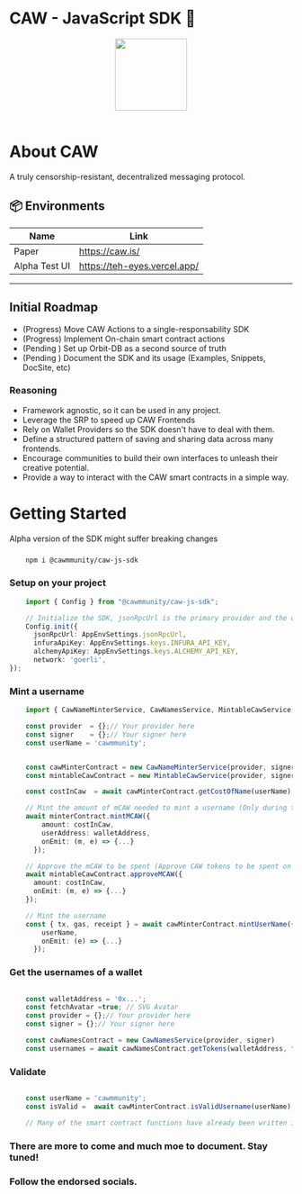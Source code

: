 # CAW - JavaScript SDK 🌙

<p align="center">
  <a href="https://caw.is">
      <img src="https://caw.is/assets/images/180x180.png" height="128">
  </a>
<br>
<br>
</p>

# About CAW
A truly censorship-resistant, decentralized messaging protocol.


## 📦 Environments
| Name            | Link                                |
| --------------- | ----------------------------------- |
| Paper         | https://caw.is/                 |
| Alpha Test UI         | https://teh-eyes.vercel.app/         |


<hr />

## Initial Roadmap
* (Progress) Move CAW Actions to a single-responsability SDK
* (Progress) Implement On-chain smart contract actions
* (Pending ) Set up Orbit-DB as a second source of truth
* (Pending ) Document the SDK and its usage (Examples, Snippets, DocSite, etc)

### Reasoning
 - Framework agnostic, so it can be used in any project.
 - Leverage the SRP to speed up CAW Frontends
 - Rely on Wallet Providers so the SDK doesn't have to deal with them.
 - Define a structured pattern of saving and sharing data across many frontends.
 - Encourage communities to build their own interfaces to unleash their creative potential.
 - Provide a way to interact with the CAW smart contracts in a simple way.



# Getting Started

Alpha version of the SDK might suffer breaking changes

###
```bash
    npm i @cawmmunity/caw-js-sdk
```

### Setup on your project
```ts
    import { Config } from "@cawmmunity/caw-js-sdk";

    // Initialize the SDK, jsonRpcUrl is the primary provider and the other two fallbacks.
    Config.init({
      jsonRpcUrl: AppEnvSettings.jsonRpcUrl,
      infuraApiKey: AppEnvSettings.keys.INFURA_API_KEY,
      alchemyApiKey: AppEnvSettings.keys.ALCHEMY_API_KEY,
      network: 'goerli',
});
```

### Mint a username
```ts
    import { CawNameMinterService, CawNamesService, MintableCawService, WalletBalanceService } from '@cawmmunity/caw-js-sdk/dist/services';

    const provider  = {};// Your provider here
    const signer    = {};// Your signer here
    const userName = 'cawmmunity';


    const cawMinterContract = new CawNameMinterService(provider, signer);
    const mintableCawContract = new MintableCawService(provider, signer);

    const costInCaw  = await cawMinterContract.getCostOfName(userName);

    // Mint the amount of mCAW needed to mint a username (Only during tesnet)
    await minterContract.mintMCAW({
        amount: costInCaw,
        userAddress: walletAddress,
        onEmit: (m, e) => {...}
      });

    // Approve the mCAW to be spent (Approve CAW tokens to be spent on mainnet)
    await mintableCawContract.approveMCAW({
      amount: costInCaw,
      onEmit: (m, e) => {...}
    });

    // Mint the username
    const { tx, gas, receipt } = await cawMinterContract.mintUserName({
        userName,
        onEmit: (e) => {...}
      });
```

### Get the usernames of a wallet
```ts

    const walletAddress = '0x...';
    const fetchAvatar =true; // SVG Avatar
    const provider = {};// Your provider here
    const signer = {};// Your signer here

    const cawNamesContract = new CawNamesService(provider, signer)
    const usernames = await cawNamesContract.getTokens(walletAddress, fetchAvatar);
```

### Validate
```ts

    const userName = 'cawmmunity';
    const isValid =  await cawMinterContract.isValidUsername(userName);

    // Many of the smart contract functions have already been written in the SDK.
```

### There are more to come and much moe to document. Stay tuned!

### Follow the endorsed socials.
